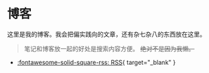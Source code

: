# 博客

这里是我的博客。我会把偏实践向的文章，还有杂七杂八的东西放在这里。

> 笔记和博客放一起的好处是搜索内容方便。 ~~绝对不是因为我懒。~~

<div class="grid cards" markdown>

- [:fontawesome-solid-square-rss: RSS](/feed_rss_created.xml){ target="_blank" }

</div>
